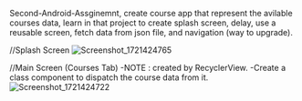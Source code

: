 Second-Android-Assginemnt, create course app that represent the avilable courses data,
learn in that project to create splash screen, delay, use a reusable screen, fetch data from json file,
and navigation (way to upgrade).


//Splash Screen
![Screenshot_1721424765](https://github.com/user-attachments/assets/7ef51ce2-ef57-4e78-b8e9-f2771c175697)


//Main Screen (Courses Tab)
-NOTE : created by RecyclerView.
-Create a class component to dispatch the course data from it.
![Screenshot_1721424722](https://github.com/user-attachments/assets/42a46a91-6b90-427d-9c47-427220ddfe8e)
